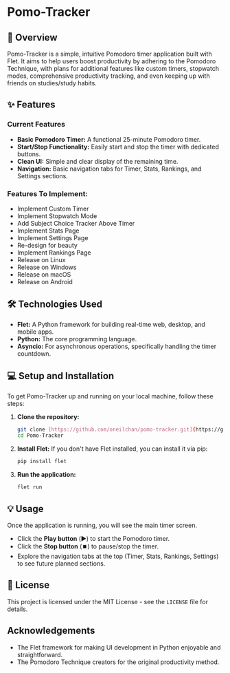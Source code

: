 # Pomo-Tracker

## 🚀 Overview
Pomo-Tracker is a simple, intuitive Pomodoro timer application built with Flet. It aims to help users boost productivity by adhering to the Pomodoro Technique, with plans for additional features like custom timers, stopwatch modes, comprehensive productivity tracking, and even keeping up with friends on studies/study habits.

## ✨ Features

### Current Features
* **Basic Pomodoro Timer:** A functional 25-minute Pomodoro timer.
* **Start/Stop Functionality:** Easily start and stop the timer with dedicated buttons.
* **Clean UI:** Simple and clear display of the remaining time.
* **Navigation:** Basic navigation tabs for Timer, Stats, Rankings, and Settings sections.

### Features To Implement:
* Implement Custom Timer
* Implement Stopwatch Mode
* Add Subject Choice Tracker Above Timer
* Implement Stats Page
* Implement Settings Page
* Re-design for beauty
* Implement Rankings Page
* Release on Linux
* Release on Windows
* Release on macOS
* Release on Android

## 🛠 Technologies Used
* **Flet:** A Python framework for building real-time web, desktop, and mobile apps.
* **Python:** The core programming language.
* **Asyncio:** For asynchronous operations, specifically handling the timer countdown.

## 💻 Setup and Installation
To get Pomo-Tracker up and running on your local machine, follow these steps:

1.  **Clone the repository:**
    ```bash
    git clone [https://github.com/oneilchan/pomo-tracker.git](https://github.com/oneilchan/pomo-tracker.git)
    cd Pomo-Tracker
    ```

2.  **Install Flet:**
    If you don't have Flet installed, you can install it via pip:
    ```bash
    pip install flet
    ```

3.  **Run the application:**
    ```bash
    flet run
    ```

## 💡 Usage
Once the application is running, you will see the main timer screen.
* Click the **Play button** (▶️) to start the Pomodoro timer.
* Click the **Stop button** (⏹️) to pause/stop the timer.
* Explore the navigation tabs at the top (Timer, Stats, Rankings, Settings) to see future planned sections.

## 📄 License
This project is licensed under the MIT License - see the `LICENSE` file for details.

## Acknowledgements
* The Flet framework for making UI development in Python enjoyable and straightforward.
* The Pomodoro Technique creators for the original productivity method.
